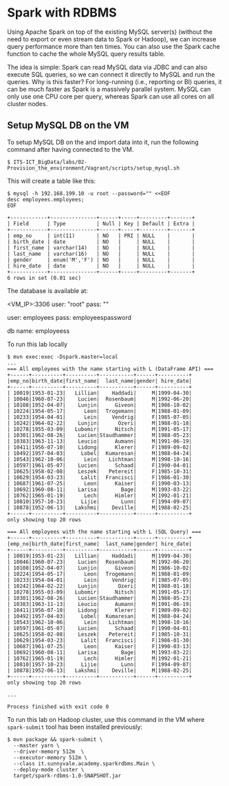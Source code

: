 # Spark with RDBMS

Using Apache Spark on top of the existing MySQL server(s) (without the need to export or even stream data to Spark or Hadoop), we can increase query performance more than ten times.
You can also use the Spark cache function to cache the whole MySQL query results table.

The idea is simple: Spark can read MySQL data via JDBC and can also execute SQL queries, so we can connect it directly to MySQL and run the queries. Why is this faster? For long-running (i.e., reporting or BI) queries, it can be much faster as Spark is a massively parallel system. MySQL can only use one CPU core per query, whereas Spark can use all cores on all cluster nodes. 

## Setup MySQL DB on the VM

To setup MySQL DB on the and import data into it, run the following command after having connected to the VM.

```console
$ ITS-ICT_BigData/labs/02-Provision_the_environment/Vagrant/scripts/setup_mysql.sh
```

This will create a table like this:

```
$ mysql -h 192.168.199.10 -u root --password="" <<EOF
desc employees.employees;
EOF

+------------+---------------+------+-----+---------+-------+
| Field      | Type          | Null | Key | Default | Extra |
+------------+---------------+------+-----+---------+-------+
| emp_no     | int(11)       | NO   | PRI | NULL    |       |
| birth_date | date          | NO   |     | NULL    |       |
| first_name | varchar(14)   | NO   |     | NULL    |       |
| last_name  | varchar(16)   | NO   |     | NULL    |       |
| gender     | enum('M','F') | NO   |     | NULL    |       |
| hire_date  | date          | NO   |     | NULL    |       |
+------------+---------------+------+-----+---------+-------+
6 rows in set (0.01 sec)
```

The database is available at:

\<VM_IP\>:3306
user: "root"
pass: ""

user: employees
pass: employeespassword

db name: employeess


To run this lab locally 

```console
$ mvn exec:exec -Dspark.master=local
...
=== All employees with the name starting with L (DataFrame API) ===
+------+----------+----------+-----------+------+----------+
|emp_no|birth_date|first_name|  last_name|gender| hire_date|
+------+----------+----------+-----------+------+----------+
| 10019|1953-01-23|   Lillian|    Haddadi|     M|1999-04-30|
| 10046|1960-07-23|    Lucien|  Rosenbaum|     M|1992-06-20|
| 10108|1952-04-07|    Lunjin|     Giveon|     M|1986-10-02|
| 10224|1954-05-17|      Leon|  Trogemann|     M|1988-01-09|
| 10233|1954-04-01|      Lein|    Vendrig|     F|1985-07-05|
| 10242|1964-02-22|    Lunjin|      Ozeri|     M|1988-01-18|
| 10278|1955-03-09|   Lubomir|     Nitsch|     M|1991-05-17|
| 10301|1962-08-26|    Lucien|Staudhammer|     M|1988-05-23|
| 10383|1963-11-13|    Leucio|     Aumann|     M|1991-06-19|
| 10411|1956-07-10|    Lidong|     Klerer|     F|1989-09-02|
| 10492|1957-04-03|     Lobel|  Kumaresan|     M|1988-04-24|
| 10543|1962-10-06|      Lein|   Lichtman|     M|1998-10-16|
| 10597|1961-05-07|    Lucien|     Schaad|     F|1990-04-01|
| 10625|1958-02-08|    Leszek|   Petereit|     F|1985-10-31|
| 10629|1954-03-23|     Lalit|  Francisci|     F|1986-01-30|
| 10687|1961-07-25|      Leon|     Kaiser|     F|1990-03-13|
| 10692|1960-08-11|    Larisa|       Bage|     M|1993-03-22|
| 10762|1965-01-19|      Lech|     Himler|     M|1992-01-21|
| 10810|1957-10-23|     Lijie|       Lunn|     F|1994-09-07|
| 10878|1952-06-13|   Lakshmi|    Deville|     M|1988-02-25|
+------+----------+----------+-----------+------+----------+
only showing top 20 rows

=== All employees with the name starting with L (SQL Query) ===
+------+----------+----------+-----------+------+----------+
|emp_no|birth_date|first_name|  last_name|gender| hire_date|
+------+----------+----------+-----------+------+----------+
| 10019|1953-01-23|   Lillian|    Haddadi|     M|1999-04-30|
| 10046|1960-07-23|    Lucien|  Rosenbaum|     M|1992-06-20|
| 10108|1952-04-07|    Lunjin|     Giveon|     M|1986-10-02|
| 10224|1954-05-17|      Leon|  Trogemann|     M|1988-01-09|
| 10233|1954-04-01|      Lein|    Vendrig|     F|1985-07-05|
| 10242|1964-02-22|    Lunjin|      Ozeri|     M|1988-01-18|
| 10278|1955-03-09|   Lubomir|     Nitsch|     M|1991-05-17|
| 10301|1962-08-26|    Lucien|Staudhammer|     M|1988-05-23|
| 10383|1963-11-13|    Leucio|     Aumann|     M|1991-06-19|
| 10411|1956-07-10|    Lidong|     Klerer|     F|1989-09-02|
| 10492|1957-04-03|     Lobel|  Kumaresan|     M|1988-04-24|
| 10543|1962-10-06|      Lein|   Lichtman|     M|1998-10-16|
| 10597|1961-05-07|    Lucien|     Schaad|     F|1990-04-01|
| 10625|1958-02-08|    Leszek|   Petereit|     F|1985-10-31|
| 10629|1954-03-23|     Lalit|  Francisci|     F|1986-01-30|
| 10687|1961-07-25|      Leon|     Kaiser|     F|1990-03-13|
| 10692|1960-08-11|    Larisa|       Bage|     M|1993-03-22|
| 10762|1965-01-19|      Lech|     Himler|     M|1992-01-21|
| 10810|1957-10-23|     Lijie|       Lunn|     F|1994-09-07|
| 10878|1952-06-13|   Lakshmi|    Deville|     M|1988-02-25|
+------+----------+----------+-----------+------+----------+
only showing top 20 rows

...

Process finished with exit code 0
```

To run this lab on Hadoop cluster, use this command in the VM where `spark-submit` tool has been installed previously: 

```console
$ mvn package && spark-submit \
  --master yarn \
  --driver-memory 512m  \
  --executor-memory 512m \
  --class it.sunnyvale.academy.sparkrdbms.Main \
  --deploy-mode cluster \
  target/spark-rdbms-1.0-SNAPSHOT.jar
```